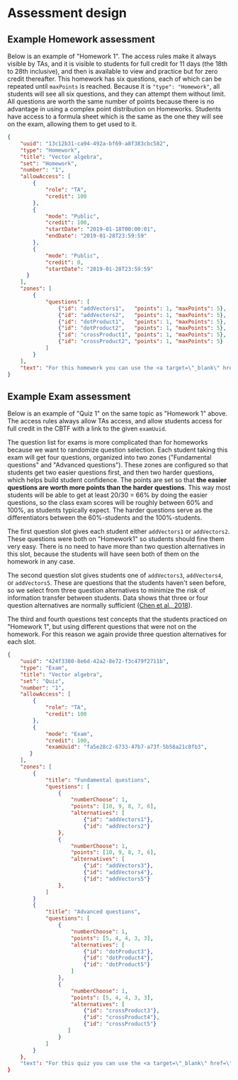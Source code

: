 # Assessment design

## Example Homework assessment

Below is an example of "Homework 1". The access rules make it always visible by TAs, and it is visible to students for full credit for 11 days (the 18th to 28th inclusive), and then is available to view and practice but for zero credit thereafter. This homework has six questions, each of which can be repeated until `maxPoints` is reached. Because it is `"type": "Homework"`, all students will see all six questions, and they can attempt them without limit. All questions are worth the same number of points because there is no advantage in using a complex point distribution on Homeworks. Students have access to a formula sheet which is the same as the one they will see on the exam, allowing them to get used to it.

```json
{
    "uuid": "13c12b31-ca94-492a-bf69-a8f383cbc582",
    "type": "Homework",
    "title": "Vector algebra",
    "set": "Homework",
    "number": "1",
    "allowAccess": [
        {
            "role": "TA",
            "credit": 100
        },
        {
            "mode": "Public",
            "credit": 100,
            "startDate": "2019-01-18T00:00:01",
            "endDate": "2019-01-28T23:59:59"
        },
        {
            "mode": "Public",
            "credit": 0,
            "startDate": "2019-01-28T23:59:59"
      }
    ],
    "zones": [
        {
            "questions": [
                {"id": "addVectors1",   "points": 1, "maxPoints": 5},
                {"id": "addVectors2",   "points": 1, "maxPoints": 5},
                {"id": "dotProduct1",   "points": 1, "maxPoints": 5},
                {"id": "dotProduct2",   "points": 1, "maxPoints": 5},
                {"id": "crossProduct1", "points": 1, "maxPoints": 5},
                {"id": "crossProduct2", "points": 1, "maxPoints": 5}
            ]
        }
    ],
    "text": "For this homework you can use the <a target=\"_blank\" href=\"<%= clientFilesCourse %>/formulas.pdf\">formula sheet</a>."
}
```

## Example Exam assessment

Below is an example of "Quiz 1" on the same topic as "Homework 1" above. The access rules always allow TAs access, and allow students access for full credit in the CBTF with a link to the given `examUuid`.

The question list for exams is more complicated than for homeworks because we want to randomize question selection. Each student taking this exam will get four questions, organized into two zones ("Fundamental questions" and "Advanced questions"). These zones are configured so that students get two easier questions first, and then two harder questions, which helps build student confidence. The points are set so that **the easier questions are worth more points than the harder questions**. This way most students will be able to get at least 20/30 = 66% by doing the easier questions, so the class exam scores will be roughly between 60% and 100%, as students typically expect. The harder questions serve as the differentiators between the 60%-students and the 100%-students.

The first question slot gives each student either `addVectors1` or `addVectors2`. These questions were both on "Homework1" so students should fine them very easy. There is no need to have more than two question alternatives in this slot, because the students will have seen both of them on the homework in any case.

The second question slot gives students one of `addVectors3`, `addVectors4`, or `addVectors5`. These are questions that the students haven't seen before, so we select from three question alternatives to minimize the risk of information transfer between students. Data shows that three or four question alternatives are normally sufficient ([Chen et al., 2018](http://lagrange.mechse.illinois.edu/pubs/ChWeZi2018a/)).

The third and fourth questions test concepts that the students practiced on "Homework 1", but using different questions that were not on the homework. For this reason we again provide three question alternatives for each slot.

```json
{
    "uuid": "424f3380-8e6d-42a2-8e72-f3c479f2711b",
    "type": "Exam",
    "title": "Vector algebra",
    "set": "Quiz",
    "number": "1",
    "allowAccess": [
        {
            "role": "TA",
            "credit": 100
        },
        {
            "mode": "Exam",
            "credit": 100,
            "examUuid": "fa5e28c2-6733-47b7-a73f-5b58a21c8fb3",
       }
    ],
    "zones": [
        {
            "title": "Fundamental questions",
            "questions": [
                {
                    "numberChoose": 1,
                    "points": [10, 9, 8, 7, 6],
                    "alternatives": [
                        {"id": "addVectors1"},
                        {"id": "addVectors2"}
                },
                {
                    "numberChoose": 1,
                    "points": [10, 9, 8, 7, 6],
                    "alternatives": [
                        {"id": "addVectors3"},
                        {"id": "addVectors4"},
                        {"id": "addVectors5"}
                },
            ]
        }
        {
            "title": "Advanced questions",
            "questions": [
                {
                    "numberChoose": 1,
                    "points": [5, 4, 4, 3, 3],
                    "alternatives": [
                        {"id": "dotProduct3"},
                        {"id": "dotProduct4"},
                        {"id": "dotProduct5"}
                    ]
                },
                {
                    "numberChoose": 1,
                    "points": [5, 4, 4, 3, 3],
                    "alternatives": [
                        {"id": "crossProduct3"},
                        {"id": "crossProduct4"},
                        {"id": "crossProduct5"}
                   ]
                }
            ]
        }
    },
    "text": "For this quiz you can use the <a target=\"_blank\" href=\"<%= clientFilesCourse %>/formulas.pdf\">formula sheet</a>."
}
```
